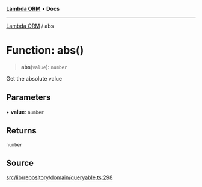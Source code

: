 [**Lambda ORM**](../README.md) • **Docs**

***

[Lambda ORM](../README.md) / abs

# Function: abs()

> **abs**(`value`): `number`

Get the absolute value

## Parameters

• **value**: `number`

## Returns

`number`

## Source

[src/lib/repository/domain/queryable.ts:298](https://github.com/lambda-orm/lambdaorm-base/blob/1d2abad50f28511cd0e6125c8c883a452d54160f/src/lib/repository/domain/queryable.ts#L298)
